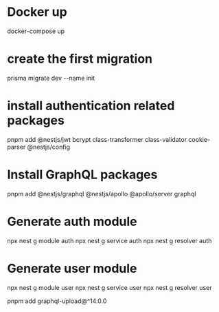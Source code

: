 # Docker up

docker-compose up

# create the first migration

prisma migrate dev --name init

# install authentication related packages

pnpm add @nestjs/jwt bcrypt class-transformer class-validator cookie-parser @nestjs/config

# Install GraphQL packages

pnpm add @nestjs/graphql @nestjs/apollo @apollo/server graphql

# Generate auth module

npx nest g module auth
npx nest g service auth
npx nest g resolver auth

# Generate user module

npx nest g module user
npx nest g service user
npx nest g resolver user

pnpm add graphql-upload@^14.0.0
